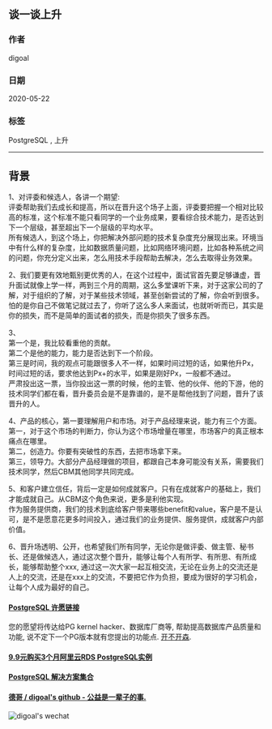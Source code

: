 ## 谈一谈上升   
    
### 作者    
digoal    
    
### 日期    
2020-05-22    
    
### 标签    
PostgreSQL , 上升   
    
----    
    
## 背景    
1、对评委和候选人，各讲一个期望:    
评委帮助我们去成长和提高，所以在晋升这个场子上面，评委要把握一个相对比较高的标准，这个标准不能只看同学的一个业务成果，要看综合技术能力，是否达到下一个层级，甚至超出下一个层级的平均水平。  
所有候选人，到这个场上，你把解决外部问题的技术复杂度充分展现出来。环境当中有什么样的复杂度，比如数据质量问题，比如网络环境问题，比如各种系统之间的问题，你充分定义出来，怎么用技术手段帮助去解决，怎么去取得业务效果。  
  
2、我们要更有效地甄别更优秀的人，在这个过程中，面试官首先要足够谦虚，晋升面试就像上学一样，两到三个月的周期，这么多堂课听下来，对于这家公司的了解，对于组织的了解，对于某些技术领域，甚至创新尝试的了解，你会听到很多。怕的是你自己不做笔记就过去了，你听了这么多人来面试，也就听听而已，其实是你的损失，而不是简单的面试者的损失，而是你损失了很多东西。  
  
3、  
第一个是，我比较看重他的贡献。  
第二个是他的能力，能力是否达到下一个阶段。  
第三是时间，我的观点可能跟很多人不一样，如果时间过短的话，如果他升Px，时间过短的话，要求他达到Px+的水平，如果是刚好Px，一般都不通过。  
严肃投出这一票，当你投出这一票的时候，他的主管、他的伙伴、他的下游，他的技术同学们都在看，晋升委员会是不是靠谱的，是不是帮他找到了问题，晋升了该晋升的人。  
  
4、产品的核心，第一要理解用户和市场。对于产品经理来说，能力有三个方面。  
第一，对于这个市场的判断力，你认为这个市场增量在哪里，市场客户的真正根本痛点在哪里。  
第二，创造力。你要有突破性的东西，去把市场拿下来。  
第三，领导力。大部分产品经理做的项目，都跟自己本身可能没有关系，需要我们技术同学，然后CBM其他同学共同完成。  
  
5、和客户建立信任，背后一定是如何成就客户。只有在成就客户的基础上，我们才能成就自己。从CBM这个角色来说，更多是利他实现。  
作为服务提供商，我们的技术到底给客户带来哪些benefit和value，客户是不是认可，是不是愿意花更多时间投入，通过我们的业务提供、服务提供，成就客户内部价值。  
  
6、晋升场透明、公开，也希望我们所有同学，无论你是做评委、做主管、秘书长、还是做候选人，通过这次整个晋升，能够让每个人有所学、有所思、有所成长，能够帮助整个xxx, 通过这一次大家一起互相交流，无论在业务上的交流还是人上的交流，还是在xxx上的交流，不要把它作为负担，要成为很好的学习机会，让每个人成为最好的自己。  
  
  
  
  
  
  
  
  
  
  
  
  
  
  
  
  
  
  
  
  
  
  
  
  
  
  
  
  
  
  
  
  
  
  
  
  
  
  
  
  
  
  
  
  
#### [PostgreSQL 许愿链接](https://github.com/digoal/blog/issues/76 "269ac3d1c492e938c0191101c7238216")
您的愿望将传达给PG kernel hacker、数据库厂商等, 帮助提高数据库产品质量和功能, 说不定下一个PG版本就有您提出的功能点. [开不开森](https://github.com/digoal/blog/issues/76 "269ac3d1c492e938c0191101c7238216").  
  
  
#### [9.9元购买3个月阿里云RDS PostgreSQL实例](https://www.aliyun.com/database/postgresqlactivity "57258f76c37864c6e6d23383d05714ea")
  
  
#### [PostgreSQL 解决方案集合](https://yq.aliyun.com/topic/118 "40cff096e9ed7122c512b35d8561d9c8")
  
  
#### [德哥 / digoal's github - 公益是一辈子的事.](https://github.com/digoal/blog/blob/master/README.md "22709685feb7cab07d30f30387f0a9ae")
  
  
![digoal's wechat](../pic/digoal_weixin.jpg "f7ad92eeba24523fd47a6e1a0e691b59")
  
